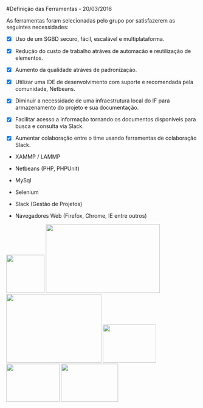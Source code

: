 #Definição das Ferramentas  - 20/03/2016  

As ferramentas foram selecionadas pelo grupo por satisfazerem as seguintes necessidades:

- [x] Uso de um SGBD securo, fácil, escalável e multiplataforma.

- [x] Redução do custo de trabalho atráves de automacão e reutilização de elementos. 

- [x] Aumento da qualidade atráves de padronização.

- [x] Utilizar uma IDE de desenvolvimento com suporte e recomendada pela comunidade, Netbeans.

- [x] Diminuir a necessidade de uma infraestrutura local do IF para armazenamento do projeto e sua documentação. 

- [x] Facilitar acesso a informação tornando os documentos disponíveis para busca e consulta via Slack. 

- [x] Aumentar colaboração entre o time usando ferramentas de colaboração Slack. 

* XAMMP / LAMMP 

* Netbeans (PHP, PHPUnit) 

* MySql  

* Selenium  

* Slack (Gestão de Projetos) 

* Navegadores Web (Firefox, Chrome, IE entre outros)

<img src="https://cloud.githubusercontent.com/assets/8259531/13906468/6d200b36-eeb5-11e5-95b1-8ca56225029e.png" width=100px height=100px />
<img src="https://cloud.githubusercontent.com/assets/8259531/13906467/6cf37b20-eeb5-11e5-8f38-999ab9af76fc.png" width=300px height=180px />
<img src="https://cloud.githubusercontent.com/assets/8259531/13906441/bd78b17e-eeb4-11e5-9d17-8ae7cb0c8906.jpg" width=250px height=180px/>
<img src="https://cloud.githubusercontent.com/assets/8259531/13906465/6cba6402-eeb5-11e5-9159-d467d53ebd4b.png" width=140px height=100px />
<img src="https://cloud.githubusercontent.com/assets/8259531/13906466/6cd8c5f0-eeb5-11e5-9095-500bee37f56b.png" width=140px height=100px />
<img src="https://cloud.githubusercontent.com/assets/8259531/13906469/6d32a2fa-eeb5-11e5-9c08-f3ab726340ff.png" width=150px height=100px />

